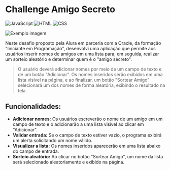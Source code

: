 # Challenge Amigo Secreto

![JavaScript](https://img.shields.io/badge/JavaScript-F7DF1E?style=for-the-badge&logo=javascript&logoColor=black)
![HTML](https://img.shields.io/badge/HTML-239120?style=for-the-badge&logo=html5&logoColor=white)
![CSS](https://img.shields.io/badge/CSS-239120?&style=for-the-badge&logo=css3&logoColor=white)

<img src="https://github.com/michellyaanjos/chellenge-amigo-secreto/blob/main/assets/imagem.png" alt="Exemplo imagem">

Neste desafio proposto pela Alura em parceria com a Oracle, da formação "Iniciante em Programação", desenvolvi uma aplicação que permite aos usuários inserir nomes de amigos em uma lista para, em seguida, realizar um sorteio aleatório e determinar quem é o "amigo secreto".

> O usuário deverá adicionar nomes por meio de um campo de texto e de um botão "Adicionar".
Os nomes inseridos serão exibidos em uma lista visível na página, e ao finalizar, um botão "Sortear Amigo" selecionará um dos nomes de forma aleatória, exibindo o resultado na tela.

## Funcionalidades:
- **Adicionar nomes:** Os usuários escreverão o nome de um amigo em um campo de texto e o adicionarão a uma lista visível ao clicar em "Adicionar".
- **Validar entrada:** Se o campo de texto estiver vazio, o programa exibirá um alerta solicitando um nome válido.
- **Visualizar a lista:** Os nomes inseridos aparecerão em uma lista abaixo do campo de entrada.
- **Sorteio aleatório:** Ao clicar no botão "Sortear Amigo", um nome da lista será selecionado aleatoriamente e exibido na página.
